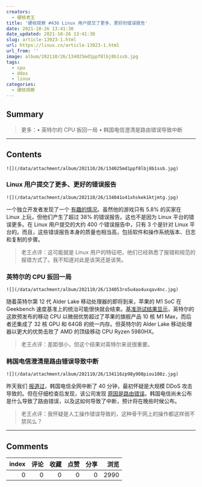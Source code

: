 ```yaml
---
creators:
  - 硬核老王
title: '硬核观察 #436 Linux 用户提交了更多、更好的错误报告'
date: 2021-10-26 13:41:30
date_updated: 2021-10-26 13:41:30
slug: article-13923-1.html
url: https://linux.cn/article-13923-1.html
url_from: ''
image: album/202110/26/134025md1ppf8lbj8b1ssb.jpg
tags:
  - cpu
  - ddos
  - linux
categories:
  - 硬核观察
---
```


## Summary

> 更多：• 英特尔的 CPU 扳回一局 • 韩国电信澄清是路由错误导致中断

***

<!-- more -->

## Contents

`![](/data/attachment/album/202110/26/134025md1ppf8lbj8b1ssb.jpg)`

### Linux 用户提交了更多、更好的错误报告

`![](/data/attachment/album/202110/26/134041o41xhskek1ktjmtg.jpg)`

一个独立开发者发现了一个 [有趣的情况](https://www.pcgamer.com/indie-dev-finds-that-linux-users-generate-more-better-bug-reports/)。虽然他的游戏只有 5.8% 的买家在 Linux 上玩，但他们产生了超过 38% 的错误报告。这也不是因为 Linux 平台的错误更多。在 Linux 用户提交的大约 400 个错误报告中，只有 3 个是针对 Linux 平台的。而且，这些错误报告本身的质量也相当高，包括软件和操作系统版本、日志和复制的步骤。

> 
> 老王点评：这可能就是 Linux 用户的特征吧，他们已经熟悉了报错和规范的报错方式了。我不知道对此是该哭还是该笑。
> 
> 
> 

### 英特尔的 CPU 扳回一局

`![](/data/attachment/album/202110/26/134053ro5u4ao4uxqav4nc.jpg)`

随着英特尔第 12 代 Alder Lake 移动处理器的即将到来，苹果的 M1 SoC 在 Geekbench 速度基准上的统治可能很快就会结束。[基准测试结果显示](https://wccftech.com/intel-alder-lake-mobility-cpu-benchmarks-leaked-faster-than-the-apple-m1-max-smokes-amd-5980hx-11980hk/?utm_source=dlvr.it&utm_medium=twitter)，英特尔的这款预发布的移动 CPU 以微弱优势超过了苹果的旗舰产品 10 核 M1 Max，而后者还集成了 32 核 GPU 和 64GB 的统一内存。但英特尔的 Alder Lake 移动处理器以更大的优势击败了 AMD 的顶级移动 CPU Ryzen 5980HX。

> 
> 老王点评：差距很小，但这个结果对英特尔来说很重要。
> 
> 
> 

### 韩国电信澄清是路由错误导致中断

`![](/data/attachment/album/202110/26/134116zp98y908piou108z.jpg)`

昨天我们 [报道过](https://linux.cn/article-13920-1.html)，韩国电信全网中断了 40 分钟，最初怀疑是大规模 DDoS 攻击导致的。但在仔细检查后发现，该公司发现 [原因是路由错误](https://www.zdnet.com/article/kt-clarifies-routing-error-caused-outage-instead-of-ddos-attack/)。韩国电信尚未公布是什么导致了路由错误，以及这如何导致了中断，预计将在晚些时候公布。

> 
> 老王点评：我怀疑是人工操作错误导致的，这种骨干网上的操作都这样弱不禁风么？
> 
> 
>

***

## Comments


|   index |   评论 |   收藏 |   点赞 |   分享 |   浏览 |
|--------:|-------:|-------:|-------:|-------:|-------:|
|       0 |      0 |      0 |      0 |      0 |   2990 |
